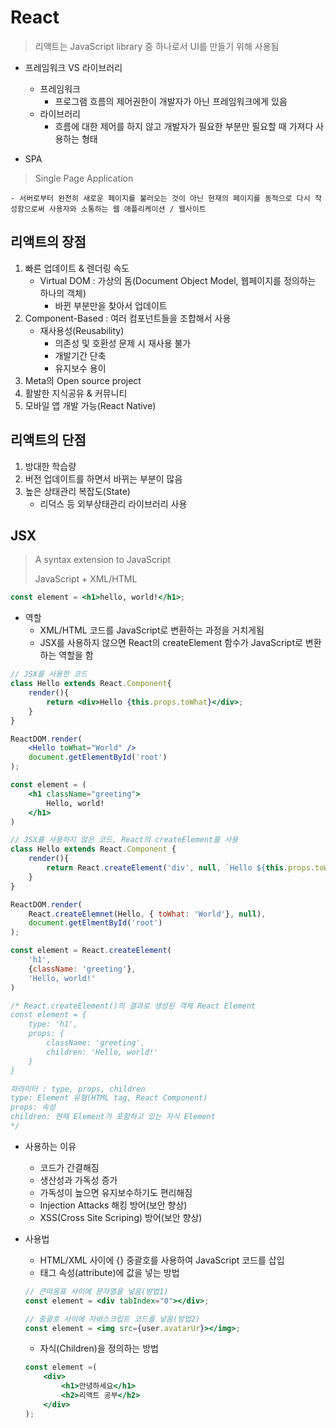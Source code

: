# React

> 리액트는 JavaScript library 중 하나로서 UI를 만들기 위해 사용됨



- 프레임워크 VS 라이브러리

    - 프레임워크
      - 프로그램 흐름의 제어권한이 개발자가 아닌 프레임워크에게 있음
    - 라이브러리
      - 흐름에 대한 제어를 하지 않고 개발자가 필요한 부분만 필요할 때 가져다 사용하는 형태



- SPA

> Single Page Application

    - 서버로부터 완전히 새로운 페이지를 불러오는 것이 아닌 현재의 페이지를 동적으로 다시 작성함으로써 사용자와 소통하는 웹 애플리케이션 / 웹사이트



## 리액트의 장점

1. 빠른 업데이트 & 렌더링 속도
   - Virtual DOM : 가상의 돔(Document Object Model, 웹페이지를 정의하는 하나의 객체)
     - 바뀐 부분만을 찾아서 업데이트
2. Component-Based : 여러 컴포넌트들을 조합해서 사용
   - 재사용성(Reusability)
     - 의존성 및 호환성 문제 시 재사용 불가
     - 개발기간 단축
     - 유지보수 용이
3. Meta의 Open source project
4. 활발한 지식공유 & 커뮤니티
5. 모바일 앱 개발 가능(React Native)



## 리액트의 단점

1. 방대한 학습량
2. 버전 업데이트를 하면서 바뀌는 부분이 많음
3. 높은 상태관리 복잡도(State)
   - 리덕스 등 외부상태관리 라이브러리 사용



## JSX

> A syntax extension to JavaScript
>
> JavaScript + XML/HTML

```jsx
const element = <h1>hello, world!</h1>;
```

- 역할
  - XML/HTML 코드를 JavaScript로 변환하는 과정을 거치게됨
  - JSX를 사용하지 않으면 React의 createElement 함수가 JavaScript로 변환하는 역할을 함

```jsx
// JSX를 사용한 코드
class Hello extends React.Component{
    render(){
        return <div>Hello {this.props.toWhat}</div>;
    }
}

ReactDOM.render(
	<Hello toWhat="World" />
    document.getElementById('root')
);

const element = (
    <h1 className="greeting">
    	Hello, world!
    </h1>
)
```

```javascript
// JSX를 사용하지 않은 코드, React의 createElement를 사용
class Hello extends React.Component {
    render(){
        return React.createElement('div', null, `Hello ${this.props.toWhat}`);
    }
}

ReactDOM.render(
	React.createElemnet(Hello, { toWhat: 'World'}, null),
    document.getElmentById('root')
);

const element = React.createElement(
	'h1',
    {className: 'greeting'},
    'Hello, world!'
)

/* React.createElement()의 결과로 생성된 객체 React Element
const element = {
    type: 'h1', 
    props: {
        className: 'greeting',
        children: 'Hello, world!'
    }
}

파라미터 : type, props, children
type: Element 유형(HTML tag, React Component)
props: 속성
children: 현재 Element가 포함하고 있는 자식 Element
*/

```



- 사용하는 이유 
  - 코드가 간결해짐
  - 생산성과 가독성 증가
  - 가독성이 높으면 유지보수하기도 편리해짐
  - Injection Attacks 해킹 방어(보안 향상)
  - XSS(Cross Site Scriping) 방어(보안 향상)



- 사용법

  - HTML/XML 사이에 {} 중괄호를 사용하여 JavaScript 코드를 삽입
  - 태그 속성(attribute)에 값을 넣는 방법

  ```jsx
  // 큰따옴표 사이에 문자열을 넣음(방법1)
  const element = <div tabIndex="0"></div>;
  
  // 중괄호 사이에 자바스크립트 코드를 넣음(방법2)
  const element = <img src={user.avatarUr}></img>;
  ```

  - 자식(Children)을 정의하는 방법

  ```jsx
  const element =(
      <div>
          <h1>안녕하세요</h1>
          <h2>리액트 공부</h2>
      </div>
  );
  ```

  
